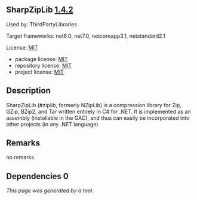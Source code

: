 SharpZipLib [1.4.2](https://www.nuget.org/packages/SharpZipLib/1.4.2)
--------------------

Used by: ThirdPartyLibraries

Target frameworks: net6.0, net7.0, netcoreapp3.1, netstandard2.1

License: [MIT](../../../../licenses/mit) 

- package license: [MIT](https://licenses.nuget.org/MIT) 
- repository license: [MIT](https://github.com/icsharpcode/SharpZipLib) 
- project license: [MIT](https://github.com/icsharpcode/SharpZipLib) 

Description
-----------
SharpZipLib (#ziplib, formerly NZipLib) is a compression library for Zip, GZip, BZip2, and Tar written entirely in C# for .NET. It is implemented as an assembly (installable in the GAC), and thus can easily be incorporated into other projects (in any .NET language)

Remarks
-----------
no remarks


Dependencies 0
-----------


*This page was generated by a tool.*